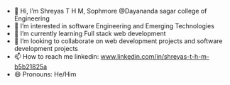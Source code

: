 - 👋 Hi, I’m Shreyas T H M, Sophmore @Dayananda sagar college of Engineering
- 👀 I’m interested in software Engineering and Emerging Technologies
- 🌱 I’m currently learning Full stack web development
- 💞️ I’m looking to collaborate on web development projects and software development projects
- 📫 How to reach me 
linkedin: www.linkedin.com/in/shreyas-t-h-m-b5b21825a
- 😄 Pronouns: He/Him


<!---
thmshreyas/thmshreyas is a ✨ special ✨ repository because its `README.md` (this file) appears on your GitHub profile.
You can click the Preview link to take a look at your changes.
--->
